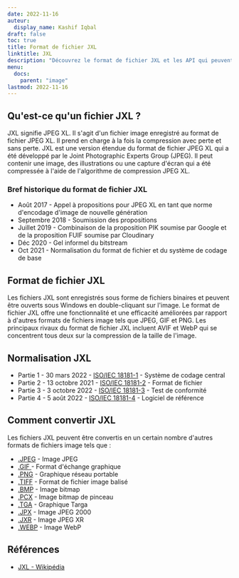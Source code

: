 ```yaml
---
date: 2022-11-16
auteur:
  display_name: Kashif Iqbal
draft: false
toc: true
title: Format de fichier JXL
linktitle: JXL
description: "Découvrez le format de fichier JXL et les API qui peuvent créer et ouvrir des fichiers JXL."
menu:
  docs:
    parent: "image"
lastmod: 2022-11-16
---
```


## Qu'est-ce qu'un fichier JXL ?

JXL signifie JPEG XL. Il s'agit d'un fichier image enregistré au format de fichier JPEG XL. Il prend en charge à la fois la compression avec perte et sans perte. JXL est une version étendue du format de fichier JPEG XL qui a été développé par le Joint Photographic Experts Group (JPEG). Il peut contenir une image, des illustrations ou une capture d'écran qui a été compressée à l'aide de l'algorithme de compression JPEG XL.

### Bref historique du format de fichier JXL

* Août 2017 - Appel à propositions pour JPEG XL en tant que norme d'encodage d'image de nouvelle génération
* Septembre 2018 - Soumission des propositions
* Juillet 2019 - Combinaison de la proposition PIK soumise par Google et de la proposition FUIF soumise par Cloudinary
* Déc 2020 - Gel informel du bitstream
* Oct 2021 - Normalisation du format de fichier et du système de codage de base

## Format de fichier JXL

Les fichiers JXL sont enregistrés sous forme de fichiers binaires et peuvent être ouverts sous Windows en double-cliquant sur l'image. Le format de fichier JXL offre une fonctionnalité et une efficacité améliorées par rapport à d'autres formats de fichiers image tels que JPEG, GIF et PNG. Les principaux rivaux du format de fichier JXL incluent AVIF et WebP qui se concentrent tous deux sur la compression de la taille de l'image.

## Normalisation JXL

* Partie 1 - 30 mars 2022 - [ISO/IEC 18181-1](https://www.iso.org/standard/77977.html) - Système de codage central
* Partie 2 - 13 octobre 2021 - [ISO/IEC 18181-2](https://www.iso.org/standard/80617.html) - Format de fichier
* Partie 3 - 3 octobre 2022 - [ISO/IEC 18181-3](https://www.iso.org/standard/80618.html) - Test de conformité
* Partie 4 - 5 août 2022 - [ISO/IEC 18181-4](https://www.iso.org/standard/80619.html) - Logiciel de référence

## Comment convertir JXL

Les fichiers JXL peuvent être convertis en un certain nombre d'autres formats de fichiers image tels que :

* [.JPEG](/fr/image/jpeg/) - Image JPEG
* [.GIF ](/fr/image/gif/) - Format d'échange graphique
* [.PNG](/fr/image/png/) - Graphique réseau portable
* [.TIFF](/fr/image/tiff/) - Format de fichier image balisé
* [.BMP](/fr/image/bmp/) - Image bitmap
* [.PCX](/fr/image/pcx/) - Image bitmap de pinceau
* [.TGA](/fr/image/tga/) - Graphique Targa
* [.JPX](/fr/image/jpx/) - Image JPEG 2000
* [.JXR](/fr/image/jxr/) - Image JPEG XR
* [.WEBP](/fr/image/webp/) - Image WebP

## Références

* [JXL - Wikipédia](https://en.wikipedia.org/wiki/JPEG_XL)

